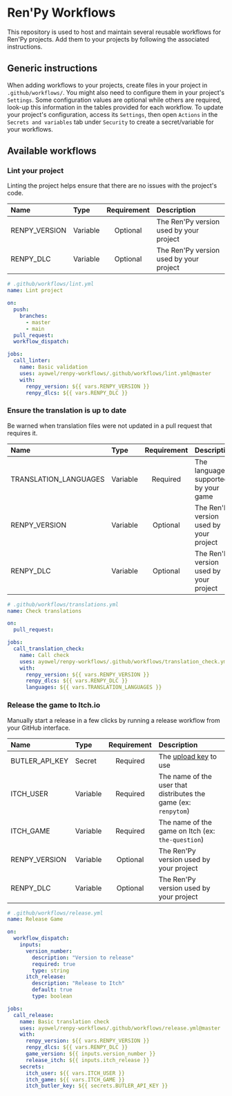 # Ren'Py Workflows

This repository is used to host and maintain several reusable workflows for Ren'Py projects. Add them to your projects by following the associated instructions.

## Generic instructions

When adding workflows to your projects, create files in your project in `.github/workflows/`.
You might also need to configure them in your project's `Settings`. Some configuration values are optional while others are required, look-up this information in the tables provided for each workflow.
To update your project's configuration, access its `Settings`, then open `Actions` in the `Secrets and variables` tab under `Security` to create a secret/variable for your workflows.

## Available workflows

### Lint your project

Linting the project helps ensure that there are no issues with the project's code.

| Name | Type | Requirement | Description |
| :-- | :-- | :--: | :-- |
| RENPY_VERSION | Variable | Optional | The Ren'Py version used by your project
| RENPY_DLC | Variable | Optional | The Ren'Py version used by your project

```yml
# .github/workflows/lint.yml
name: Lint project

on:
  push:
    branches:
      - master
      - main
  pull_request:
  workflow_dispatch:

jobs:
  call_linter:
    name: Basic validation
    uses: ayowel/renpy-workflows/.github/workflows/lint.yml@master
    with:
      renpy_version: ${{ vars.RENPY_VERSION }}
      renpy_dlcs: ${{ vars.RENPY_DLC }}
```

### Ensure the translation is up to date

Be warned when translation files were not updated in a pull request that requires it.

| Name | Type | Requirement | Description |
| :-- | :-- | :--: | :-- |
| TRANSLATION_LANGUAGES | Variable | Required | The languages supported by your game
| RENPY_VERSION | Variable | Optional | The Ren'Py version used by your project
| RENPY_DLC | Variable | Optional | The Ren'Py version used by your project

```yml
# .github/workflows/translations.yml
name: Check translations

on:
  pull_request:

jobs:
  call_translation_check:
    name: Call check
    uses: ayowel/renpy-workflows/.github/workflows/translation_check.yml@testing
    with:
      renpy_version: ${{ vars.RENPY_VERSION }}
      renpy_dlcs: ${{ vars.RENPY_DLC }}
      languages: ${{ vars.TRANSLATION_LANGUAGES }}
```

### Release the game to Itch.io

Manually start a release in a few clicks by running a release workflow from your GitHub interface.

| Name | Type | Requirement | Description |
| :-- | :-- | :--: | :-- |
| BUTLER_API_KEY | Secret | Required | The [upload key](https://itch.io/user/settings/api-keys) to use
| ITCH_USER | Variable | Required | The name of the user that distributes the game (ex: `renpytom`)
| ITCH_GAME | Variable | Required | The name of the game on Itch (ex: `the-question`)
| RENPY_VERSION | Variable | Optional | The Ren'Py version used by your project
| RENPY_DLC | Variable | Optional | The Ren'Py version used by your project

```yml
# .github/workflows/release.yml
name: Release Game

on:
  workflow_dispatch:
    inputs:
      version_number:
        description: "Version to release"
        required: true
        type: string
      itch_release:
        description: "Release to Itch"
        default: true
        type: boolean

jobs:
  call_release:
    name: Basic translation check
    uses: ayowel/renpy-workflows/.github/workflows/release.yml@master
    with:
      renpy_version: ${{ vars.RENPY_VERSION }}
      renpy_dlcs: ${{ vars.RENPY_DLC }}
      game_version: ${{ inputs.version_number }}
      release_itch: ${{ inputs.itch_release }}
    secrets:
      itch_user: ${{ vars.ITCH_USER }}
      itch_game: ${{ vars.ITCH_GAME }}
      itch_butler_key: ${{ secrets.BUTLER_API_KEY }}
```
